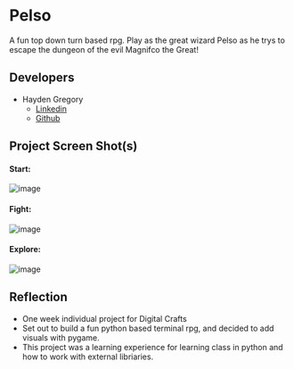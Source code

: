 # Pelso


A fun top down turn based rpg. Play as the great wizard Pelso as he trys to escape the dungeon of the evil Magnifco the Great!

## Developers
 - Hayden Gregory
    - <a href="https://www.linkedin.com/in/hayden-gregory-55b960a5?lipi=urn%3Ali%3Apage%3Ad_flagship3_profile_view_base_contact_details%3BccJaD5ANR2uWfbiN00YZqg%3D%3D"> Linkedin </a>
    - <a href="https://github.com/HaydenGregory">Github</a>

## Project Screen Shot(s)

#### Start:   

![image](https://cdn.discordapp.com/attachments/365268286134550535/877922546614423662/unknown.png)
#### Fight:

![image](https://cdn.discordapp.com/attachments/365268286134550535/877922749455151144/unknown.png)
#### Explore:

![image](https://cdn.discordapp.com/attachments/365268286134550535/877922838521188462/unknown.png)

## Reflection

  - One week individual project for Digital Crafts
  - Set out to build a fun python based terminal rpg, and decided to add visuals with pygame.
  - This project was a learning experience for learning class in python and how to work with external libriaries.
